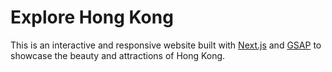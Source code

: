 # Explore Hong Kong

This is an interactive and responsive website built with [Next.js](https://nextjs.org) and [GSAP](https://greensock.com/gsap/) to showcase the beauty and attractions of Hong Kong.
